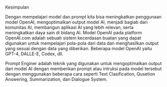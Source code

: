 Kesimpulan

Dengan mempelajari model dan prompt kita bisa meningkatkan penggunaan model OpenAI, mengoptimalkan output model AI, menjadi bagiab dari
komunitas AI, membangun aplikasi AI yang lebih relevan, serta meningkatkan daya sain di bidang AI. Model OpenAI pada platform OpenAI.com
adalah sebuah sistem kecerdasan buatan yang dapat digunakan untuk mempelajari pola-pola dari data dan menghasilkan output yang sesuai
dengan data yang diberikan. Beberapa model OpenAI yaitu GPT-4, DALLE-E, Codex, dll.

Prompt Enginer adalah teknik yang digunakan untuk mengoptimalkan output dari model AI dengan memberikan prompt atau intruksi pada model
tersebut dengan menggunakan beberapa cara seperti Text Clasification, Qusetion Answering, Summarization, dan Dialogue System.
